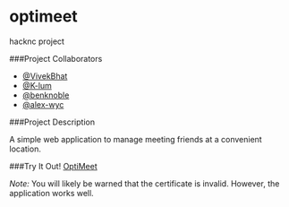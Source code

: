 # optimeet
hacknc project

###Project Collaborators

 * [@VivekBhat](https://github.com/VivekBhat)
 * [@K-lum](https://github.com/K-lum)
 * [@benknoble](https://github.com/benknoble)
 * [@alex-wyc](https://github.com/alex-wyc)
 
###Project Description

A simple web application to manage meeting friends at a convenient location.

###Try It Out!
[OptiMeet](https://104.236.86.43:2000)

_Note:_ You will likely be warned that the certificate is invalid. However, the application works well.
